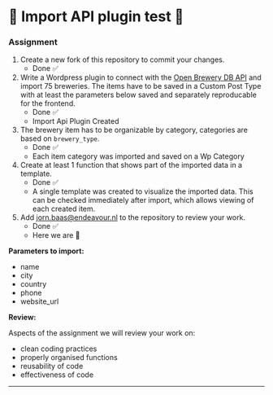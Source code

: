 # 🍺 Import API plugin test 🍺

### Assignment 

1. Create a new fork of this repository to commit your changes.
   - Done ✅
2. Write a Wordpress plugin to connect with the [Open Brewery DB API](https://www.openbrewerydb.org/) and import 75 breweries. The items have to be saved in a Custom Post Type with at least the parameters below saved and separately reproducable for the frontend.
   - Done ✅
   - Import Api Plugin Created
3. The brewery item has to be organizable by category, categories are based on `brewery_type`.
   - Done ✅
   - Each item category was imported and saved on a Wp Category
4. Create at least 1 function that shows part of the imported data in a template.
   - Done ✅
   - A single template was created to visualize the imported data. This can be checked immediately after import, which allows viewing of each created item.
5. Add jorn.baas@endeavour.nl to the repository to review your work.
   - Done ✅
   - Here we are 🚀

**Parameters to import:**

* name
* city
* country
* phone
* website_url

**Review:**

Aspects of the assignment we will review your work on:

* clean coding practices
* properly organised functions 
* reusability of code
* effectiveness of code
--------------------------

